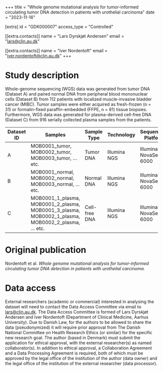 +++
title = "Whole genome mutational analysis for tumor-informed circulating tumor DNA detection in patients with urothelial carcinoma"
date = "2023-11-16"

[extra]
id = "GDK000007"
access_type = "Controlled"

[[extra.contacts]]
name = "Lars Dyrskjøt Andersen"
email = "lars@clin.au.dk"

[[extra.contacts]]
name = "Iver Nordentoft"
email = "iver.nordentoft@clin.au.dk"
+++

# Study description
Whole-genome sequencing (WGS) data was generated from tumor DNA (Dataset A) and paired normal DNA from peripheral blood mononuclear cells (Dataset B) from 112 patients with localized muscle-invasive bladder cancer (MIBC). Tumor samples were either acquired as fresh-frozen (n = 31) or formalin-fixed paraffin-embedded (FFPE, n = 81) tissue biopsies. Furthermore, WGS data was generated for plasma-derived cell-free DNA (Dataset C) from 916 serially collected plasma samples from the patients.

Dataset ID | Samples                                                                                                    | Sample Type   | Technology   | Sequencing Platform
-----------|------------------------------------------------------------------------------------------------------------|---------------|--------------|---------------------
A          | MOB0001\_tumor, MOB0002\_tumor, MOB0003\_tumor, … etc.                                                     | Tumor DNA     | Illumina NGS | Illumina NovaSeq 6000
B          | MOB0001\_normal, MOB0002\_normal, MOB0003\_normal, … etc.                                                  | Normal DNA    | Illumina NGS | Illumina NovaSeq 6000
C          | MOB0001\_1\_plasma, MOB0001\_2\_plasma, MOB0001\_3\_plasma, MOB0002\_1\_plasma, MOB0002\_2\_plasma, … etc. | Cell-free DNA | Illumina NGS | Illumina NovaSeq 6000


# Original publication

Nordentoft et al. _Whole genome mutational analysis for tumor-informed circulating tumor DNA detection in patients with urothelial carcinoma._

# Data access

External researchers (academic or commercial) interested in analysing the dataset will need to contact the Data Access Committee via email to lars@clin.au.dk. The Data Access Committee is formed of Lars Dyrskjøt Andersen and Iver Nordentoft (Department of Clinical Medicine, Aarhus University). Due to Danish Law, for the authors to be allowed to share the data (pseudonymized) it will require prior approval from The Danish National Committee on Health Research Ethics (or similar) for the specific new research goal. The author (based in Denmark) must submit the application for ethical approval, with the external researcher(s) as named collaborator(s). In addition to ethical approval, a Collaboration Agreement and a Data Processing Agreement is required, both of which must be approved by the legal office of the institution of the author (data owner) and the legal office of the institution of the external researcher (data processor).
